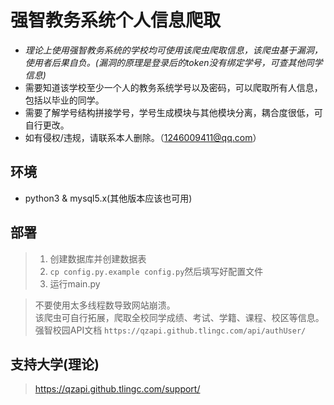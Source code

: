 # 强智教务系统个人信息爬取  

* *理论上使用强智教务系统的学校均可使用该爬虫爬取信息，该爬虫基于漏洞，使用者后果自负。(漏洞的原理是登录后的token没有绑定学号，可查其他同学信息)*  
* 需要知道该学校至少一个人的教务系统学号以及密码，可以爬取所有人信息，包括以毕业的同学。
* 需要了解学号结构拼接学号，学号生成模块与其他模块分离，耦合度很低，可自行更改。
* 如有侵权/违规，请联系本人删除。（1246009411@qq.com）

## 环境

* python3 & mysql5.x(其他版本应该也可用)

## 部署

> 1. 创建数据库并创建数据表
> 2. `cp config.py.example config.py`然后填写好配置文件  
> 3. 运行main.py  

> 不要使用太多线程数导致网站崩溃。  
> 该爬虫可自行拓展，爬取全校同学成绩、考试、学籍、课程、校区等信息。  
> 强智校园API文档 `https://qzapi.github.tlingc.com/api/authUser/`  

## 支持大学(理论) 
> https://qzapi.github.tlingc.com/support/
